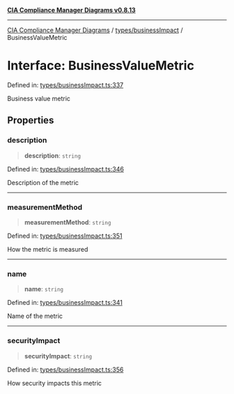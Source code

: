[**CIA Compliance Manager Diagrams v0.8.13**](../../../README.md)

***

[CIA Compliance Manager Diagrams](../../../modules.md) / [types/businessImpact](../README.md) / BusinessValueMetric

# Interface: BusinessValueMetric

Defined in: [types/businessImpact.ts:337](https://github.com/Hack23/cia-compliance-manager/blob/2f6ce8651c6fa9a0d9c8860576f0ee67ef038efd/src/types/businessImpact.ts#L337)

Business value metric

## Properties

### description

> **description**: `string`

Defined in: [types/businessImpact.ts:346](https://github.com/Hack23/cia-compliance-manager/blob/2f6ce8651c6fa9a0d9c8860576f0ee67ef038efd/src/types/businessImpact.ts#L346)

Description of the metric

***

### measurementMethod

> **measurementMethod**: `string`

Defined in: [types/businessImpact.ts:351](https://github.com/Hack23/cia-compliance-manager/blob/2f6ce8651c6fa9a0d9c8860576f0ee67ef038efd/src/types/businessImpact.ts#L351)

How the metric is measured

***

### name

> **name**: `string`

Defined in: [types/businessImpact.ts:341](https://github.com/Hack23/cia-compliance-manager/blob/2f6ce8651c6fa9a0d9c8860576f0ee67ef038efd/src/types/businessImpact.ts#L341)

Name of the metric

***

### securityImpact

> **securityImpact**: `string`

Defined in: [types/businessImpact.ts:356](https://github.com/Hack23/cia-compliance-manager/blob/2f6ce8651c6fa9a0d9c8860576f0ee67ef038efd/src/types/businessImpact.ts#L356)

How security impacts this metric
